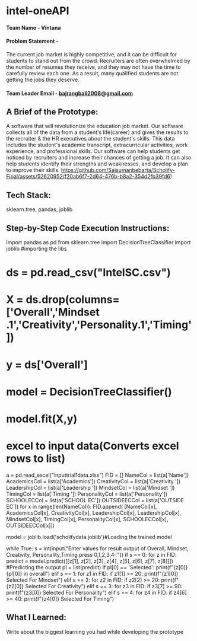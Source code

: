 # intel-oneAPI

#### Team Name - Vintana
#### Problem Statement - 
The current job market is highly competitive, and it can be difficult for students to stand out from the crowd. Recruiters are often overwhelmed by the number of resumes they receive, and they may not have the time to carefully review each one. As a result, many qualified students are not getting the jobs they deserve.
#### Team Leader Email - bajrangbali2008@gmail.com

## A Brief of the Prototype:
  A software that will revolutionize the education job market. Our software collects all of the data from a student's life(career) and gives the results to the     recruiter & the HR executives about the student's skills. This data includes the student's academic transcript, extracurricular activities, work experience, and   professional skills. Our software can help students get noticed by recruiters and increase their chances of getting a job. It can also help students identify     their strengths and weaknesses, and develop a plan to improve their skills.
  https://github.com/Saisumanbebarta/Scholify-Final/assets/52620952/f20ab6f7-2d64-476b-b8a2-354d2fb39fd6)

  
## Tech Stack: 
   sklearn.tree,
   pandas,
   joblib
## Step-by-Step Code Execution Instructions:
  import pandas as pd
  from sklearn.tree import DecisionTreeClassifier
  import joblib
  #importing the libs
  
  # ds = pd.read_csv("IntelSC.csv")
# X = ds.drop(columns=['Overall','Mindset .1','Creativity','Personality.1','Timing'])
# y = ds['Overall']

# model = DecisionTreeClassifier()
# model.fit(X,y)
  
  
# excel to input data(Converts excel rows to list)
a = pd.read_excel("inputtrial1data.xlsx")
FID = []
NameCol = list(a['Name'])
AcademicsCol = list(a['Academics'])
CreativityCol = list(a['Creativity '])
LeadershipCol = list(a['Leadership '])
MindsetCol = list(a['Mindset '])
TimingCol = list(a['Timing '])
PersonalityCol = list(a['Personality'])
SCHOOLECCol = list(a['SCHOOL EC'])
OUTSIDEECCol = list(a['OUTSIDE EC'])
for x in range(len(NameCol)):
    FID.append(
        [NameCol[x], AcademicsCol[x], CreativityCol[x], LeadershipCol[x], LeadershipCol[x], MindsetCol[x], TimingCol[x],
         PersonalityCol[x], SCHOOLECCol[x], OUTSIDEECCol[x]])
         
model = joblib.load('scholifydata.joblib')#Loading the trained model 

while True:
    s = int(input("Enter values for result output of Overall, Mindset, Creativity, Personality,Timing press 0,1,2,3,4: "))
    if s == 0:
        for z in FID:
            predict = model.predict([[z[1], z[2], z[3], z[4], z[5], z[6], z[7], z[8]]]) #Predicting the output
            pl = list(predict)
            if pl[0] == 'Selected':
                print(f"{z[0]} {pl[0]} in overall") 
    elif s == 1:
        for z1 in FID:
            if z1[1] >= 20:
                print(f"{z1[0]} Selected For Mindset")
    elif s == 2:
        for z2 in FID:
            if z2[2] >= 20:
                print(f"{z2[0]} Selected For Creativity")
    elif s == 3:
        for z3 in FID:
            if z3[7] >= 90:
                print(f"{z3[0]} Selected For Personality")
    elif s == 4:
        for z4 in FID:
            if z4[6] >= 40:
                print(f"{z4[0]} Selected For Timing")

  
## What I Learned:
   Write about the biggest learning you had while developing the prototype
